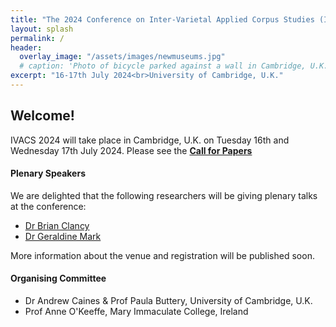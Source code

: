 ```yaml
---
title: "The 2024 Conference on Inter-Varietal Applied Corpus Studies (IVACS)"
layout: splash
permalink: /
header:
  overlay_image: "/assets/images/newmuseums.jpg"
  # caption: 'Photo of bicycle parked against a wall in Cambridge, U.K.'
excerpt: "16-17th July 2024<br>University of Cambridge, U.K."
---
```


## Welcome!

IVACS 2024 will take place in Cambridge, U.K. on Tuesday 16th and Wednesday 17th July 2024.
Please see the **[Call for Papers](/cfp)**


#### Plenary Speakers

We are delighted that the following researchers will be giving plenary talks at the conference:

* [Dr Brian Clancy](https://www.mic.ul.ie/staff/276-brian-clancy)
* [Dr Geraldine Mark](https://profiles.cardiff.ac.uk/staff/markg2)

More information about the venue and registration will be published soon.


#### Organising Committee

* Dr Andrew Caines & Prof Paula Buttery, University of Cambridge, U.K.
* Prof Anne O'Keeffe, Mary Immaculate College, Ireland
